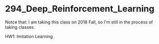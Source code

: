 # 294_Deep_Reinforcement_Learning

Notce that: I am taking this class on 2018 Fall, so I'm still in the process of taking classes.

HW1: Imitation Learning
